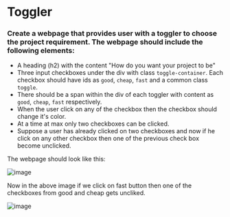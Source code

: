 # Toggler

### Create a webpage that provides user with a toggler to choose the project requirement. The webpage should include the following elements:

- A heading (h2) with the content "How do you want your project to be"
- Three input checkboxes under the div with class `toggle-container`. Each checkbox should have ids as `good`, `cheap`, `fast` and a common class `toggle`.
- There should be a span within the div of each toggler with content as `good`, `cheap`, `fast` respectively.
- When the user click on any of the checkbox then the checkbox should change it's color.
- At a time at max only two checkboxes can be clicked.
- Suppose a user has already clicked on two checkboxes and now if he click on any other checkbox then one of the previous check box become unclicked.


The webpage should look like this:

![image](https://user-images.githubusercontent.com/78348500/218010138-8997b83d-8931-4f99-b549-a8a39187b2c1.png)

Now in the above image if we click on fast button then one of the checkboxes from good and cheap gets uncliked.

![image](https://user-images.githubusercontent.com/78348500/218010272-5d2ba995-8c50-40b3-9093-5c545cd708b0.png)

